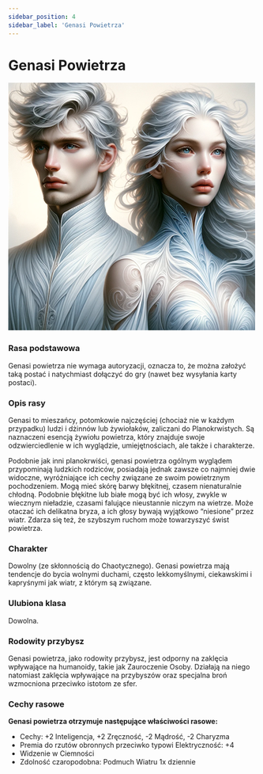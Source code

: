 ```yaml
---
sidebar_position: 4
sidebar_label: 'Genasi Powietrza'
---
```



# Genasi Powietrza

![genasi powietrza](../../static/img/wiki/wiki-rasy/genasi-powietrza.png)

### Rasa podstawowa
Genasi powietrza nie wymaga autoryzacji, oznacza to, że można założyć taką postać i natychmiast dołączyć do gry (nawet bez wysyłania karty postaci).

### Opis rasy
Genasi to mieszańcy, potomkowie najczęściej (chociaż nie w każdym przypadku) ludzi i dżinnów lub żywiołaków, zaliczani do Planokrwistych. Są naznaczeni esencją żywiołu powietrza, który znajduje swoje odzwierciedlenie w ich wyglądzie, umiejętnościach, ale także i charakterze.

Podobnie jak inni planokrwiści, genasi powietrza ogólnym wyglądem przypominają ludzkich rodziców, posiadają jednak zawsze co najmniej dwie widoczne, wyróżniające ich cechy związane ze swoim powietrznym pochodzeniem. Mogą mieć skórę barwy błękitnej, czasem nienaturalnie chłodną. Podobnie błękitne lub białe mogą być ich włosy, zwykle w wiecznym nieładzie, czasami falujące nieustannie niczym na wietrze. Może otaczać ich delikatna bryza, a ich głosy bywają wyjątkowo “niesione” przez wiatr. Zdarza się też, że szybszym ruchom może towarzyszyć świst powietrza.

### Charakter
Dowolny (ze skłonnością do Chaotycznego). Genasi powietrza mają tendencje do bycia wolnymi duchami, często lekkomyślnymi, ciekawskimi i kapryśnymi jak wiatr, z którym są związane.

### Ulubiona klasa
Dowolna.

### Rodowity przybysz
Genasi powietrza, jako rodowity przybysz, jest odporny na zaklęcia wpływające na humanoidy, takie jak Zauroczenie Osoby. Działają na niego natomiast zaklęcia wpływające na przybyszów oraz specjalna broń wzmocniona przeciwko istotom ze sfer.

### Cechy rasowe
**Genasi powietrza otrzymuje następujące właściwości rasowe:**

- Cechy: +2 Inteligencja, +2 Zręczność, -2 Mądrość, -2 Charyzma
- Premia do rzutów obronnych przeciwko typowi Elektryczność: +4
- Widzenie w Ciemności
- Zdolność czaropodobna: Podmuch Wiatru 1x dziennie